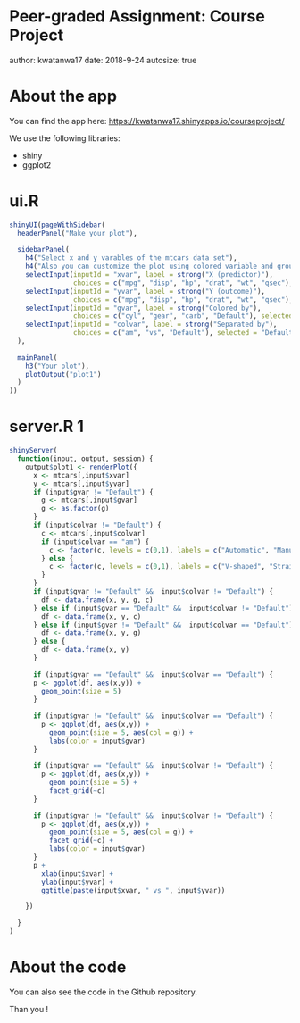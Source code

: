 Peer-graded Assignment: Course Project
========================================================
author: kwatanwa17
date: 2018-9-24
autosize: true

About the app
========================================================

You can find the app here: https://kwatanwa17.shinyapps.io/courseproject/

We use the following libraries:

- shiny
- ggplot2

ui.R
========================================================


```r
shinyUI(pageWithSidebar(
  headerPanel("Make your plot"),
  
  sidebarPanel(
    h4("Select x and y varables of the mtcars data set"),
    h4("Also you can customize the plot using colored variable and grouped variable !"),
    selectInput(inputId = "xvar", label = strong("X (predictor)"),
                choices = c("mpg", "disp", "hp", "drat", "wt", "qsec"), selected = "wt"),
    selectInput(inputId = "yvar", label = strong("Y (outcome)"),
                choices = c("mpg", "disp", "hp", "drat", "wt", "qsec"), selected = "mpg"),
    selectInput(inputId = "gvar", label = strong("Colored by"),
                choices = c("cyl", "gear", "carb", "Default"), selected = "Default"),
    selectInput(inputId = "colvar", label = strong("Separated by"),
                choices = c("am", "vs", "Default"), selected = "Default")
  ),
  
  mainPanel(
    h3("Your plot"),
    plotOutput("plot1")
  )
))
```

server.R 1
========================================================


```r
shinyServer(
  function(input, output, session) {
    output$plot1 <- renderPlot({
      x <- mtcars[,input$xvar]
      y <- mtcars[,input$yvar]
      if (input$gvar != "Default") {
        g <- mtcars[,input$gvar]
        g <- as.factor(g)
      }
      if (input$colvar != "Default") {
        c <- mtcars[,input$colvar]
        if (input$colvar == "am") {
          c <- factor(c, levels = c(0,1), labels = c("Automatic", "Manual"))
        } else {
          c <- factor(c, levels = c(0,1), labels = c("V-shaped", "Straight"))
        }
      }
      if (input$gvar != "Default" &&  input$colvar != "Default") {
        df <- data.frame(x, y, g, c)
      } else if (input$gvar == "Default" &&  input$colvar != "Default") {
        df <- data.frame(x, y, c)
      } else if (input$gvar != "Default" &&  input$colvar == "Default") {
        df <- data.frame(x, y, g)
      } else {
        df <- data.frame(x, y)
      }
      
      if (input$gvar == "Default" &&  input$colvar == "Default") {
      p <- ggplot(df, aes(x,y)) +
        geom_point(size = 5)
      }
      
      if (input$gvar != "Default" &&  input$colvar == "Default") {
        p <- ggplot(df, aes(x,y)) +
          geom_point(size = 5, aes(col = g)) +
          labs(color = input$gvar)
      }
      
      if (input$gvar == "Default" &&  input$colvar != "Default") {
        p <- ggplot(df, aes(x,y)) +
          geom_point(size = 5) +
          facet_grid(~c)
      }
      
      if (input$gvar != "Default" &&  input$colvar != "Default") {
        p <- ggplot(df, aes(x,y)) +
          geom_point(size = 5, aes(col = g)) +
          facet_grid(~c) +
          labs(color = input$gvar)
      }
      p + 
        xlab(input$xvar) + 
        ylab(input$yvar) +
        ggtitle(paste(input$xvar, " vs ", input$yvar)) 

    })
    
  }
)
```

About the code
=========================================

You can also see the code in the Github repository.

Than you !

